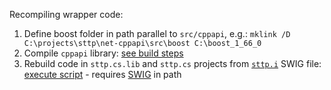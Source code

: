 Recompiling wrapper code:

1) Define boost folder in path parallel to `src/cppapi`, e.g.: `mklink /D C:\projects\sttp\net-cppapi\src\boost C:\boost_1_66_0`
2) Compile `cppapi` library: [see build steps](https://github.com/sttp/cppapi/blob/master/src/README.txt)
3) Rebuild code in `sttp.cs.lib` and `sttp.cs` projects from [`sttp.i`](sttp.i) SWIG file: [execute script](create-csharp-wrapper.bat) - requires [SWIG](http://www.swig.org/) in path
